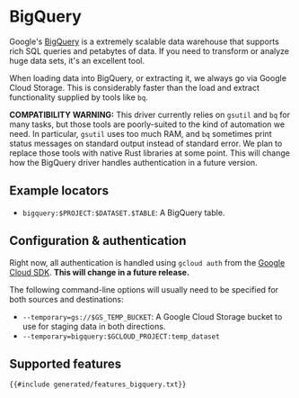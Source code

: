 # BigQuery

Google's [BigQuery](https://cloud.google.com/bigquery/) is a extremely scalable data warehouse that supports rich SQL queries and petabytes of data. If you need to transform or analyze huge data sets, it's an excellent tool.

When loading data into BigQuery, or extracting it, we always go via Google Cloud Storage. This is considerably faster than the load and extract functionality supplied by tools like `bq`.

**COMPATIBILITY WARNING:** This driver currently relies on `gsutil` and `bq` for many tasks, but those tools are poorly-suited to the kind of automation we need. In particular, `gsutil` uses too much RAM, and `bq` sometimes print status messages on standard output instead of standard error. We plan to replace those tools with native Rust libraries at some point. This will change how the BigQuery driver handles authentication in a future version.

## Example locators

- `bigquery:$PROJECT:$DATASET.$TABLE`: A BigQuery table.

## Configuration & authentication

Right now, all authentication is handled using `gcloud auth` from the [Google Cloud SDK](https://cloud.google.com/sdk/). **This will change in a future release.**

The following command-line options will usually need to be specified for both sources and destinations:

- `--temporary=gs://$GS_TEMP_BUCKET`: A Google Cloud Storage bucket to use for staging data in both directions.
- `--temporary=bigquery:$GCLOUD_PROJECT:temp_dataset`

## Supported features

```txt
{{#include generated/features_bigquery.txt}}
```
